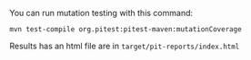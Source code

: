 You can run mutation testing with this command:
```
mvn test-compile org.pitest:pitest-maven:mutationCoverage
```
Results has an html file are in `target/pit-reports/index.html`
